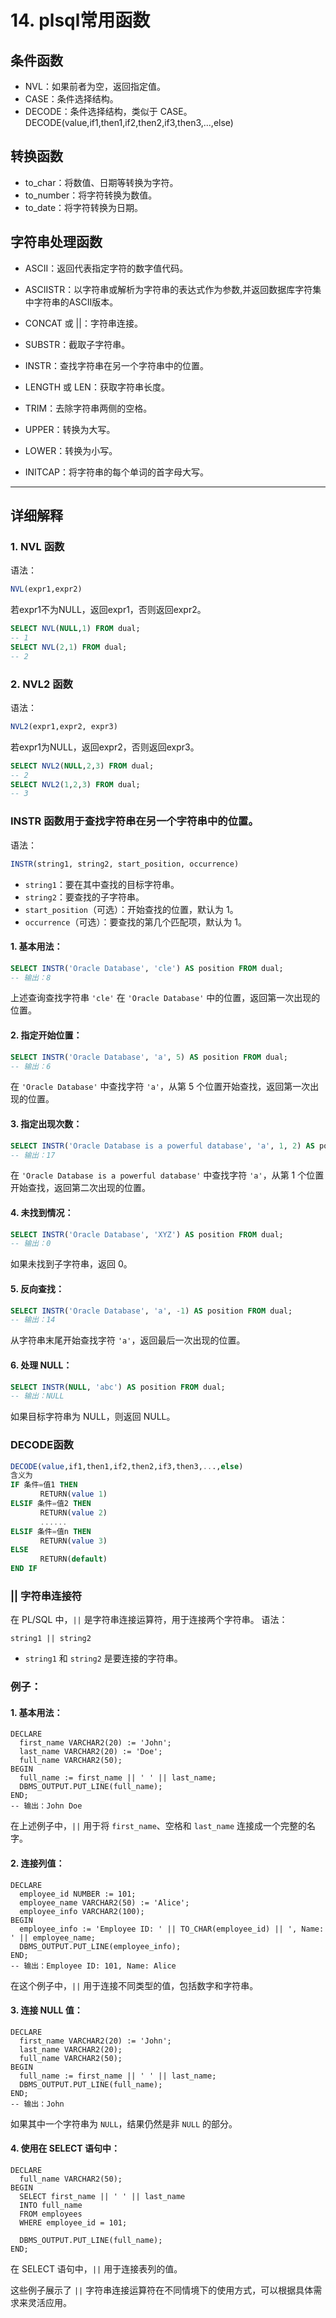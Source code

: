 # 14. plsql常用函数

## 条件函数
- NVL：如果前者为空，返回指定值。
- CASE：条件选择结构。
- DECODE：条件选择结构，类似于 CASE。
DECODE(value,if1,then1,if2,then2,if3,then3,...,else)


## 转换函数

- to_char：将数值、日期等转换为字符。
- to_number：将字符转换为数值。
- to_date：将字符转换为日期。

## 字符串处理函数
- ASCII：返回代表指定字符的数字值代码。
- ASCIISTR：以字符串或解析为字符串的表达式作为参数,并返回数据库字符集中字符串的ASCII版本。
- CONCAT 或 ||：字符串连接。
- SUBSTR：截取子字符串。
- INSTR：查找字符串在另一个字符串中的位置。

- LENGTH 或 LEN：获取字符串长度。
- TRIM：去除字符串两侧的空格。
- UPPER：转换为大写。
- LOWER：转换为小写。
- INITCAP：将字符串的每个单词的首字母大写。

---

## 详细解释

### 1. NVL 函数
语法：
```sql
NVL(expr1,expr2)
```

若expr1不为NULL，返回expr1，否则返回expr2。

```sql
SELECT NVL(NULL,1) FROM dual; 
-- 1
SELECT NVL(2,1) FROM dual;
-- 2 
```

### 2. NVL2 函数
语法：
```sql
NVL2(expr1,expr2, expr3)
```
若expr1为NULL，返回expr2，否则返回expr3。

```sql
SELECT NVL2(NULL,2,3) FROM dual;
-- 2
SELECT NVL2(1,2,3) FROM dual; 
-- 3
```

### INSTR 函数用于查找字符串在另一个字符串中的位置。

语法：
```sql
INSTR(string1, string2, start_position, occurrence)
```

- `string1`：要在其中查找的目标字符串。
- `string2`：要查找的子字符串。
- `start_position`（可选）：开始查找的位置，默认为 1。
- `occurrence`（可选）：要查找的第几个匹配项，默认为 1。

#### 1. 基本用法：

```sql
SELECT INSTR('Oracle Database', 'cle') AS position FROM dual;
-- 输出：8
```

上述查询查找字符串 `'cle'` 在 `'Oracle Database'` 中的位置，返回第一次出现的位置。

#### 2. 指定开始位置：

```sql
SELECT INSTR('Oracle Database', 'a', 5) AS position FROM dual;
-- 输出：6
```

在 `'Oracle Database'` 中查找字符 `'a'`，从第 5 个位置开始查找，返回第一次出现的位置。

#### 3. 指定出现次数：

```sql
SELECT INSTR('Oracle Database is a powerful database', 'a', 1, 2) AS position FROM dual;
-- 输出：17
```

在 `'Oracle Database is a powerful database'` 中查找字符 `'a'`，从第 1 个位置开始查找，返回第二次出现的位置。

#### 4. 未找到情况：

```sql
SELECT INSTR('Oracle Database', 'XYZ') AS position FROM dual;
-- 输出：0
```

如果未找到子字符串，返回 0。

#### 5. 反向查找：

```sql
SELECT INSTR('Oracle Database', 'a', -1) AS position FROM dual;
-- 输出：14
```

从字符串末尾开始查找字符 `'a'`，返回最后一次出现的位置。

#### 6. 处理 NULL：

```sql
SELECT INSTR(NULL, 'abc') AS position FROM dual;
-- 输出：NULL
```

如果目标字符串为 NULL，则返回 NULL。

### DECODE函数

```sql
DECODE(value,if1,then1,if2,then2,if3,then3,...,else)
含义为
IF 条件=值1 THEN
　　　　RETURN(value 1)
ELSIF 条件=值2 THEN
　　　　RETURN(value 2)
　　　　......
ELSIF 条件=值n THEN
　　　　RETURN(value 3)
ELSE
　　　　RETURN(default)
END IF
```

### || 字符串连接符
在 PL/SQL 中，`||` 是字符串连接运算符，用于连接两个字符串。
语法：
```plsql
string1 || string2
```

- `string1` 和 `string2` 是要连接的字符串。

### 例子：
#### 1. 基本用法：
```plsql
DECLARE
  first_name VARCHAR2(20) := 'John';
  last_name VARCHAR2(20) := 'Doe';
  full_name VARCHAR2(50);
BEGIN
  full_name := first_name || ' ' || last_name;
  DBMS_OUTPUT.PUT_LINE(full_name);
END;
-- 输出：John Doe
```
在上述例子中，`||` 用于将 `first_name`、空格和 `last_name` 连接成一个完整的名字。

#### 2. 连接列值：

```plsql
DECLARE
  employee_id NUMBER := 101;
  employee_name VARCHAR2(50) := 'Alice';
  employee_info VARCHAR2(100);
BEGIN
  employee_info := 'Employee ID: ' || TO_CHAR(employee_id) || ', Name: ' || employee_name;
  DBMS_OUTPUT.PUT_LINE(employee_info);
END;
-- 输出：Employee ID: 101, Name: Alice
```

在这个例子中，`||` 用于连接不同类型的值，包括数字和字符串。

#### 3. 连接 NULL 值：

```plsql
DECLARE
  first_name VARCHAR2(20) := 'John';
  last_name VARCHAR2(20);
  full_name VARCHAR2(50);
BEGIN
  full_name := first_name || ' ' || last_name;
  DBMS_OUTPUT.PUT_LINE(full_name);
END;
-- 输出：John 
```

如果其中一个字符串为 `NULL`，结果仍然是非 `NULL` 的部分。

#### 4. 使用在 SELECT 语句中：

```plsql
DECLARE
  full_name VARCHAR2(50);
BEGIN
  SELECT first_name || ' ' || last_name
  INTO full_name
  FROM employees
  WHERE employee_id = 101;
  
  DBMS_OUTPUT.PUT_LINE(full_name);
END;
```

在 SELECT 语句中，`||` 用于连接表列的值。

这些例子展示了 `||` 字符串连接运算符在不同情境下的使用方式，可以根据具体需求来灵活应用。